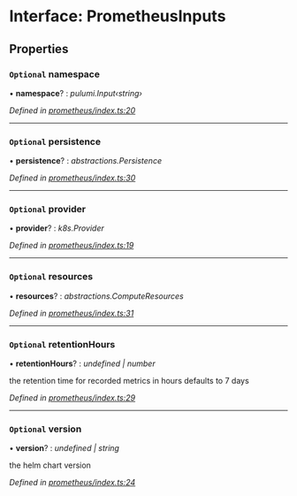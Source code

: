 
# Interface: PrometheusInputs

## Properties

### `Optional` namespace

• **namespace**? : *pulumi.Input‹string›*

*Defined in [prometheus/index.ts:20](https://github.com/Place1/kloudlib/blob/27a9d16/packages/prometheus/index.ts#L20)*

___

### `Optional` persistence

• **persistence**? : *abstractions.Persistence*

*Defined in [prometheus/index.ts:30](https://github.com/Place1/kloudlib/blob/27a9d16/packages/prometheus/index.ts#L30)*

___

### `Optional` provider

• **provider**? : *k8s.Provider*

*Defined in [prometheus/index.ts:19](https://github.com/Place1/kloudlib/blob/27a9d16/packages/prometheus/index.ts#L19)*

___

### `Optional` resources

• **resources**? : *abstractions.ComputeResources*

*Defined in [prometheus/index.ts:31](https://github.com/Place1/kloudlib/blob/27a9d16/packages/prometheus/index.ts#L31)*

___

### `Optional` retentionHours

• **retentionHours**? : *undefined | number*

the retention time for recorded metrics in hours
defaults to 7 days

*Defined in [prometheus/index.ts:29](https://github.com/Place1/kloudlib/blob/27a9d16/packages/prometheus/index.ts#L29)*

___

### `Optional` version

• **version**? : *undefined | string*

the helm chart version

*Defined in [prometheus/index.ts:24](https://github.com/Place1/kloudlib/blob/27a9d16/packages/prometheus/index.ts#L24)*
